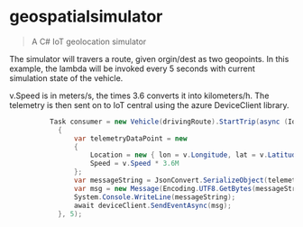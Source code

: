 # geospatialsimulator
> A C# IoT geolocation simulator

The simulator will travers a route, given orgin/dest as two geopoints.  In this example, the 
lambda will be invoked every 5 seconds with current simulation state of the vehicle.

v.Speed is in meters/s, the times 3.6 converts it into kilometers/h.  The telemetry is then sent on 
to IoT central using the azure DeviceClient library.

```csharp
          Task consumer = new Vehicle(drivingRoute).StartTrip(async (IoTState v) =>
            {
                var telemetryDataPoint = new
                {
                    Location = new { lon = v.Longitude, lat = v.Latitude },
                    Speed = v.Speed * 3.6M
                };
                var messageString = JsonConvert.SerializeObject(telemetryDataPoint);
                var msg = new Message(Encoding.UTF8.GetBytes(messageString));
                System.Console.WriteLine(messageString);
                await deviceClient.SendEventAsync(msg);               
            }, 5);
```

